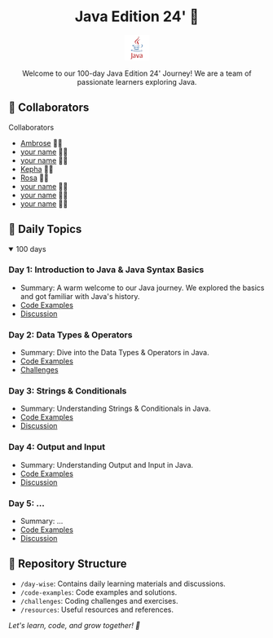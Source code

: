 <h1 align="center">Java Edition 24' 🚀</h1>

<p align="center">
  <img src="images/java.png" alt="Java Logo" width="50">
</p>

<p align="center">
  Welcome to our 100-day Java Edition 24' Journey! We are a team of passionate learners exploring Java.
</p>

## 🌟 Collaborators

Collaborators
- [Ambrose](https://github.com/AmbroseOtundo) 👨‍💻
- [your name](https://github.com/YourName3) 👨‍💻
- [your name](https://github.com/YourName2) 👨‍💻
- [Kepha](https://github.com/AngelofVerdant) 👨‍💻
- [Rosa](https://github.com/rose-w-mwangi) 👩‍💻
- [your name](https://github.com/YourName4) 👨‍💻
- [your name](https://github.com/YourName5) 👨‍💻
- [your name](https://github.com/YourName6) 👨‍💻

## 📆 Daily Topics

<details open>
<summary>100 days</summary>

### Day 1: Introduction to Java & Java Syntax Basics

- Summary: A warm welcome to our Java journey. We explored the basics and got familiar with Java's history.
- [Code Examples](./day-wise/day1-code-examples.md)
- [Discussion](./day-wise/day1.md)

### Day 2: Data Types & Operators

- Summary: Dive into the Data Types & Operators in Java.
- [Code Examples](./day-wise/day2-code-examples.md)
- [Challenges](./day-wise/day2.md)

### Day 3: Strings & Conditionals

- Summary: Understanding Strings & Conditionals in Java.
- [Code Examples](./day-wise/day3-code-examples.md)
- [Discussion](./day-wise/day3.md)

### Day 4: Output and Input

- Summary: Understanding Output and Input in Java.
- [Code Examples](./day-wise/day4-code-examples.md)
- [Discussion](./day-wise/day4.md)

### Day 5: ...

- Summary: ...
- [Code Examples](...)
- [Discussion](...)
<!-- Continue adding daily topics -->

</details>

## 📂 Repository Structure

- `/day-wise`: Contains daily learning materials and discussions.
- `/code-examples`: Code examples and solutions.
- `/challenges`: Coding challenges and exercises.
- `/resources`: Useful resources and references.


<i>Let's learn, code, and grow together! 🌱 </i>

</details>
